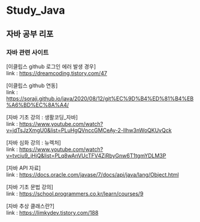 # Study_Java
## 자바 공부 리포

### 자바 관련 사이트  
[이클립스 github 로그인 에러 발생 경우]  
link : https://dreamcoding.tistory.com/47

[이클립스 github 연동]  
link : https://soraji.github.io/java/2020/08/12/git%EC%9D%B4%ED%81%B4%EB%A6%BD%EC%8A%A4/

[자바 기초 강의 : 생활코딩_자바]  
link : https://www.youtube.com/watch?v=jdTsJzXmgU0&list=PLuHgQVnccGMCeAy-2-llhw3nWoQKUvQck

[자바 심화 강의 : 뉴렉처]  
link : https://www.youtube.com/watch?v=tvciu9_jHjQ&list=PLq8wAnVUcTFV4ZjRbyGnw6T1tgmYDLM3P

[자바 API 자료]  
link : https://docs.oracle.com/javase/7/docs/api/java/lang/Object.html

[자바 기초 문법 강의]  
link : https://school.programmers.co.kr/learn/courses/9

[자바 추상 클래스란?]  
link : https://limkydev.tistory.com/188